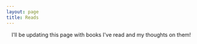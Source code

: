 ```yaml
---
layout: page
title: Reads
---
```


<center> I'll be updating this page with books I've read and my thoughts on them! </center>
